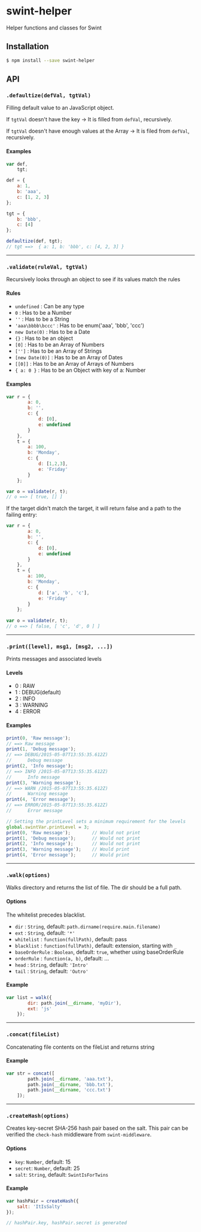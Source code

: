 # swint-helper
Helper functions and classes for Swint

## Installation
```sh
$ npm install --save swint-helper
```

## API

### `.defaultize(defVal, tgtVal)`
Filling default value to an JavaScript object.

If `tgtVal` doesn't have the key -> It is filled from `defVal`, recursively.

If `tgtVal` doesn't have enough values at the Array -> It is filed from `defVal`, recursively.

#### Examples
```javascript
var def,
	tgt;

def = {
	a: 1,
	b: 'aaa',
	c: [1, 2, 3]
};

tgt = {
	b: 'bbb',
	c: [4]
};

defaultize(def, tgt);
// tgt ==>  { a: 1, b: 'bbb', c: [4, 2, 3] }
```
---
### `.validate(ruleVal, tgtVal)`
Recursively looks through an object to see if its values match the rules

#### Rules
* `undefined` : Can be any type 
* `0` : Has to be a Number
* `''` : Has to be a String
* `'aaa\bbbb\bccc'` : Has to be enum('aaa', 'bbb', 'ccc')
* `new Date(0)` : Has to be a Date
* `{}` : Has to be an object
* `[0]` : Has to be an Array of Numbers
* `['']` : Has to be an Array of Strings
* `[new Date(0)]` : Has to be an Array of Dates
* `[[0]]` : Has to be an Array of Arrays of Numbers
* `{ a: 0 }` : Has to be an Object with key of a: Number

#### Examples
```javascript
var r = {
		a: 0,
		b: '',
		c: {
			d: [0],
			e: undefined
		}
	},
	t = {
		a: 100,
		b: 'Monday',
		c: {
			d: [1,2,3],
			e: 'Friday'
		}
	};

var o = validate(r, t);
// o ==> [ true, [] ]
```

If the target didn't match the target, it will return false and a path to the failing entry:

```javascript
var r = {
		a: 0,
		b: '',
		c: {
			d: [0],
			e: undefined
		}
	},
	t = {
		a: 100,
		b: 'Monday',
		c: {
			d: ['a', 'b', 'c'],
			e: 'Friday'
		}
	};
 
var o = validate(r, t);
// o ==> [ false, [ 'c', 'd', 0 ] ]
```
---
### `.print([level], msg1, [msg2, ...])`
Prints messages and associated levels

#### Levels
* 0 : RAW
* 1 : DEBUG(default)
* 2 : INFO
* 3 : WARNING
* 4 : ERROR

#### Examples
```javascript
print(0, 'Raw message');
// ==> Raw message
print(1, 'Debug message');
// ==> DEBUG/2015-05-07T13:55:35.612Z)
//		Debug message
print(2, 'Info message');
// ==> INFO /2015-05-07T13:55:35.612Z)
//		Info message
print(3, 'Warning message');
// ==> WARN /2015-05-07T13:55:35.612Z)
//		Warning message
print(4, 'Error message');
// ==> ERROR/2015-05-07T13:55:35.612Z)
//		Error message

// Setting the printLevel sets a minimum requirement for the levels
global.swintVar.printLevel = 3;		
print(0, 'Raw message');		// Would not print
print(1, 'Debug message');		// Would not print
print(2, 'Info message');		// Would not print
print(3, 'Warning message');	// Would print
print(4, 'Error message');		// Would print
```
---
### `.walk(options)`
Walks directory and returns the list of file. The dir should be a full path.

#### Options
The whitelist precedes blacklist.
* `dir` : `String`, default: `path.dirname(require.main.filename)`
* `ext` : `String`, default: `'*'`
* `whitelist` : `function(fullPath)`, default: pass
* `blacklist` : `function(fullPath)`, default: extension, starting with `_`
* `baseOrderRule` : `Boolean`, default: `true`, whether using baseOrderRule
* `orderRule` : `function(a, b)`, default: ...
* `head` : `String`, default: `'Intro'`
* `tail` : `String`, default: `'Outro'`

#### Example
```javascript
var list = walk({
		dir: path.join(__dirname, 'myDir'),
		ext: 'js'
	});
```
---
### `.concat(fileList)`
Concatenating file contents on the fileList and returns string

#### Example
```javascript
var str = concat([
		path.join(__dirname, 'aaa.txt'),
		path.join(__dirname, 'bbb.txt'),
		path.join(__dirname, 'ccc.txt')
	]);
```
---
### `.createHash(options)`
Creates key-secret SHA-256 hash pair based on the salt. This pair can be verified the `check-hash` middleware from `swint-middleware`.

#### Options
* `key`: `Number`, default: 15
* `secret`: `Number`, default: 25
* `salt`: `String`, default: `SwintIsForTwins`

#### Example
```javascript
var hashPair = createHash({
	salt: 'ItIsSalty'
});

// hashPair.key, hashPair.secret is generated
```
